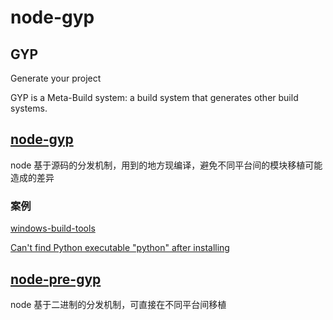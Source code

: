 # node-gyp

## GYP

Generate your project

GYP is a Meta-Build system: a build system that generates other build systems.

## [node-gyp](https://github.com/nodejs/node-gyp)

node 基于源码的分发机制，用到的地方现编译，避免不同平台间的模块移植可能造成的差异

### 案例

[windows-build-tools](https://github.com/felixrieseberg/windows-build-tools/)

[Can't find Python executable "python" after installing](https://github.com/felixrieseberg/windows-build-tools/issues/56)

## [node-pre-gyp](https://github.com/mapbox/node-pre-gyp)

node 基于二进制的分发机制，可直接在不同平台间移植